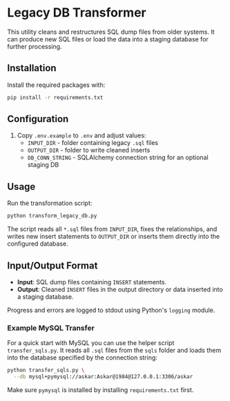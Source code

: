 # Legacy DB Transformer

This utility cleans and restructures SQL dump files from older systems. It can produce new SQL files or load the data into a staging database for further processing.

## Installation

Install the required packages with:

```bash
pip install -r requirements.txt
```

## Configuration

1. Copy `.env.example` to `.env` and adjust values:
   - `INPUT_DIR` - folder containing legacy `.sql` files
   - `OUTPUT_DIR` - folder to write cleaned inserts
   - `DB_CONN_STRING` - SQLAlchemy connection string for an optional staging DB

## Usage

Run the transformation script:

```bash
python transform_legacy_db.py
```

The script reads all `*.sql` files from `INPUT_DIR`, fixes the relationships, and writes new insert statements to `OUTPUT_DIR` or inserts them directly into the configured database.

## Input/Output Format

* **Input**: SQL dump files containing `INSERT` statements.
* **Output**: Cleaned `INSERT` files in the output directory or data inserted into a staging database.

Progress and errors are logged to stdout using Python's `logging` module.

### Example MySQL Transfer

For a quick start with MySQL you can use the helper script `transfer_sqls.py`.
It reads all `.sql` files from the `sqls` folder and loads them into the
database specified by the connection string:

```bash
python transfer_sqls.py \
  --db mysql+pymysql://askar:Askar@1984@127.0.0.1:3306/askar
```

Make sure `pymysql` is installed by installing `requirements.txt` first.
